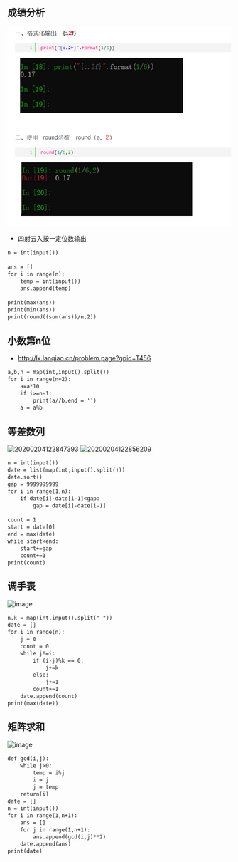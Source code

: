 ## 成绩分析
![](https://github.com/lihanxing/lanqiao/blob/%E5%9B%BE%E7%89%87/QQ%E5%9B%BE%E7%89%8720210412102606.png)
* 四射五入按一定位数输出
```
n = int(input())

ans = []
for i in range(n):
    temp = int(input())
    ans.append(temp)

print(max(ans))
print(min(ans))
print(round((sum(ans))/n,2))

```

## 小数第n位
* http://lx.lanqiao.cn/problem.page?gpid=T456
```
a,b,n = map(int,input().split())
for i in range(n+2):
    a=a*10
    if i>=n-1:
        print(a//b,end = '')
    a = a%b

```
## 等差数列
![20200204122847393](https://user-images.githubusercontent.com/37284066/115035943-a363ae00-9eff-11eb-94de-545bc4417645.png)
![20200204122856209](https://user-images.githubusercontent.com/37284066/115035958-a52d7180-9eff-11eb-9c3e-f52ae80a3f54.png)
```
n = int(input())
date = list(map(int,input().split()))
date.sort()
gap = 9999999999
for i in range(1,n):
    if date[i]-date[i-1]<gap:
        gap = date[i]-date[i-1]

count = 1
start = date[0]
end = max(date)
while start<end:
    start+=gap
    count+=1
print(count)
```
## 调手表
![image](https://user-images.githubusercontent.com/37284066/115039633-36521780-9f03-11eb-9260-5dc5bdf47d3f.png)
```
n,k = map(int,input().split(" "))
date = []
for i in range(n):
    j = 0
    count = 0
    while j!=i:
        if (i-j)%k == 0:
            j+=k
        else:
            j+=1
        count+=1
    date.append(count)
print(max(date))
```
## 矩阵求和
![image](https://user-images.githubusercontent.com/37284066/115044204-dad65880-9f07-11eb-9538-6061fd9a1bd5.png)

```
def gcd(i,j):
    while j>0:
        temp = i%j
        i = j
        j = temp
    return(i)
date = []
n = int(input())
for i in range(1,n+1):
    ans = []
    for j in range(1,n+1):
        ans.append(gcd(i,j)**2)
    date.append(ans)
print(date)
        
```
